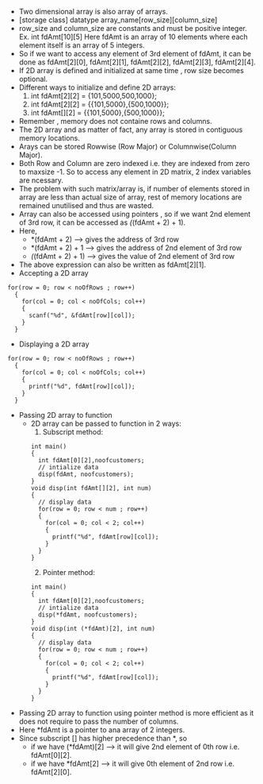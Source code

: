 - Two dimensional array is also array of arrays.
- [storage class] datatype array_name[row_size][column_size]
- row_size and column_size are constants and must be positive integer.
  Ex. int fdAmt[10][5]
Here fdAmt is an array of 10 elements where each element itself is an array of 5 integers.
- So if we want to access any element of 3rd element of fdAmt, it can be done as fdAmt[2][0], fdAmt[2][1], fdAmt[2][2], fdAmt[2][3], fdAmt[2][4].
- If 2D array is defined and initialized at same time , row size becomes optional.
- Different ways to initialize and define 2D arrays:   
  1. int fdAmt[2][2] = {101,5000,500,1000};
  2. int fdAmt[2][2] = {{101,5000},{500,1000}};
  3. int fdAmt[][2] = {{101,5000},{500,1000}};
- Remember , memory does not containe rows and columns.
- The 2D array and as matter of fact,  any array is stored in contiguous memory locations.
- Arays can be stored Rowwise (Row Major) or Columnwise(Column Major).
- Both Row and Column are zero indexed i.e. they are indexed from zero to maxsize -1. So to access any element in 2D matrix,  2 index variables are ncessary.
- The problem with such matrix/array is, if number of elements stored in array are less than actual size of array, rest of memory locations are remained unutilised and thus are wasted.
- Array can also be accessed using pointers , so if we want 2nd element of 3rd row, it can be accessed as *(*(fdAmt + 2) + 1).
- Here, 
  - *(fdAmt + 2) --> gives the address of 3rd row
  - *(fdAmt + 2) + 1 --> gives the address of 2nd element of 3rd row
  - *(*(fdAmt + 2) + 1) --> gives the value of 2nd element of 3rd row
- The above expression can also be written as fdAmt[2][1].
- Accepting a 2D array
```
for(row = 0; row < noOfRows ; row++)
  {
    for(col = 0; col < noOfCols; col++)
    {
      scanf("%d", &fdAmt[row][col]);
    }
  }
```
- Displaying a 2D array
```
for(row = 0; row < noOfRows ; row++)
  {
    for(col = 0; col < noOfCols; col++)
    {
      printf("%d", fdAmt[row][col]);
    }
  }
```
- Passing 2D array to function
  - 2D array can be passed to function in 2 ways:
    1. Subscript method:
    ```
    int main()
    {
      int fdAmt[0][2],noofcustomers;
      // intialize data
      disp(fdAmt, noofcustomers);
    }
    void disp(int fdAmt[][2], int num)
    {
      // display data
      for(row = 0; row < num ; row++)
      {
        for(col = 0; col < 2; col++)
        {
          printf("%d", fdAmt[row][col]);
        }
      } 
    }
    ```
    2. Pointer method:
    ```
    int main()
    {
      int fdAmt[0][2],noofcustomers;
      // intialize data
      disp(*fdAmt, noofcustomers);
    }
    void disp(int (*fdAmt)[2], int num)
    {
      // display data
      for(row = 0; row < num ; row++)
      {
        for(col = 0; col < 2; col++)
        {
          printf("%d", fdAmt[row][col]);
        }
      } 
    }
    ```
- Passing 2D array to function using pointer method is more efficient as it does not require to pass the number of columns.
- Here *fdAmt is a pointer to ana array of 2 integers.
- Since subscript [] has higher precedence than *, so 
  - if we have (*fdAmt)[2] --> it will give 2nd element of 0th row i.e. fdAmt[0][2].
  - if we have *fdAmt[2] --> it will give 0th element of 2nd row i.e. fdAmt[2][0].